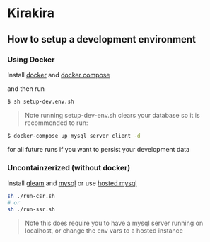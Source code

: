 # Kirakira

## How to setup a development environment

### Using Docker

Install [docker](https://docs.docker.com/) and
[docker compose](https://docs.docker.com/compose/)

and then run

```sh
$ sh setup-dev.env.sh
```

> Note running setup-dev-env.sh clears your database so it is recommended
> to run:

```sh
$ docker-compose up mysql server client -d
```

for all future runs if you want to persist your development data

### Uncontainzerized (without docker)

Install [gleam](https://gleam.run/getting-started/install.html) and
[mysql](https://dev.mysql.com/doc/refman/8.0/en/installing.html) or use
[hosted mysql](https://planetscale.com/)

```sh
sh ./run-csr.sh
# or
sh ./run-ssr.sh
```

> Note this does require you to have a mysql server running on localhost,
> or change the env vars to a hosted instance
